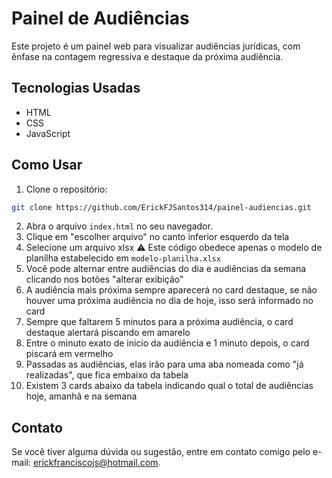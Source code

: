 # Painel de Audiências

Este projeto é um painel web para visualizar audiências jurídicas, com ênfase na contagem regressiva e destaque da próxima audiência.

## Tecnologias Usadas
- HTML
- CSS
- JavaScript

## Como Usar
1. Clone o repositório:
```bash
git clone https://github.com/ErickFJSantos314/painel-audiencias.git
```
2. Abra o arquivo `index.html` no seu navegador.
3. Clique em "escolher arquivo" no canto inferior esquerdo da tela
4. Selecione um arquivo xlsx ⚠️ Este código obedece apenas o modelo de planílha estabelecido em `modelo-planilha.xlsx`
5. Você pode alternar entre audiências do dia e audiências da semana clicando nos botões "alterar exibição"
6. A audiência mais próxima sempre aparecerá no card destaque, se não houver uma próxima audiência no dia de hoje, isso será informado no card
7. Sempre que faltarem 5 minutos para a próxima audiência, o card destaque alertará piscando em amarelo
8. Entre o minuto exato de inicio da audiência e 1 minuto depois, o card piscará em vermelho
9. Passadas as audiências, elas irão para uma aba nomeada como "já realizadas", que fica embaixo da tabela
10. Existem 3 cards abaixo da tabela indicando qual o total de audiências hoje, amanhã e na semana

## Contato
Se você tiver alguma dúvida ou sugestão, entre em contato comigo pelo e-mail: erickfranciscojs@hotmail.com.
